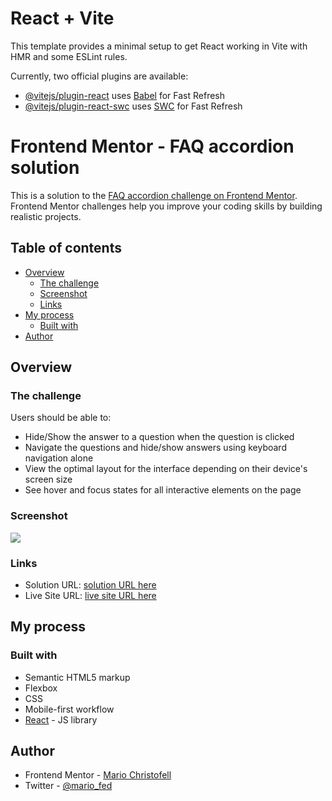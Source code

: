 # React + Vite

This template provides a minimal setup to get React working in Vite with HMR and some ESLint rules.

Currently, two official plugins are available:

- [@vitejs/plugin-react](https://github.com/vitejs/vite-plugin-react/blob/main/packages/plugin-react/README.md) uses [Babel](https://babeljs.io/) for Fast Refresh
- [@vitejs/plugin-react-swc](https://github.com/vitejs/vite-plugin-react-swc) uses [SWC](https://swc.rs/) for Fast Refresh

# Frontend Mentor - FAQ accordion solution

This is a solution to the [FAQ accordion challenge on Frontend Mentor](https://www.frontendmentor.io/challenges/faq-accordion-wyfFdeBwBz). Frontend Mentor challenges help you improve your coding skills by building realistic projects.

## Table of contents

- [Overview](#overview)
  - [The challenge](#the-challenge)
  - [Screenshot](#screenshot)
  - [Links](#links)
- [My process](#my-process)
  - [Built with](#built-with)
- [Author](#author)

## Overview

### The challenge

Users should be able to:

- Hide/Show the answer to a question when the question is clicked
- Navigate the questions and hide/show answers using keyboard navigation alone
- View the optimal layout for the interface depending on their device's screen size
- See hover and focus states for all interactive elements on the page

### Screenshot

![](./react-accordion.png)

### Links

- Solution URL: [solution URL here](https://your-solution-url.com)
- Live Site URL: [live site URL here](https://rad-scone-06ae3f.netlify.app/)

## My process

### Built with

- Semantic HTML5 markup
- Flexbox
- CSS
- Mobile-first workflow
- [React](https://reactjs.org/) - JS library

## Author

- Frontend Mentor - [Mario Christofell](https://www.frontendmentor.io/profile/mariotbg11)
- Twitter - [@mario_fed](https://twitter.com/mario_fed)
